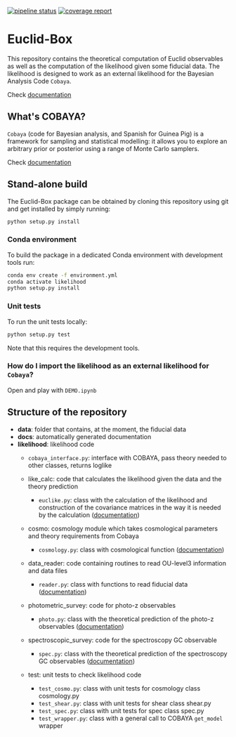 [![pipeline status](https://gitlab.euclid-sgs.uk/pf-ist-likelihood/likelihood-implementation/badges/master/pipeline.svg)](https://gitlab.euclid-sgs.uk/pf-ist-likelihood/likelihood-implementation/commits/master) [![coverage report](https://gitlab.euclid-sgs.uk/pf-ist-likelihood/likelihood-implementation/badges/master/coverage.svg)](https://gitlab.euclid-sgs.uk/pf-ist-likelihood/likelihood-implementation/commits/master)

# Euclid-Box

This repository contains the theoretical computation of Euclid observables as well as the computation of the likelihood given some fiducial data. The likelihood is designed to work as an external likelihood for the Bayesian Analysis Code `Cobaya`.

Check [documentation](http://pf-ist-likelihood.pages.euclid-sgs.uk/likelihood-implementation/index.html)

## What's COBAYA?

`Cobaya` (code for Bayesian analysis, and Spanish for Guinea Pig) is a framework for sampling and statistical modelling: it allows you to explore an arbitrary prior or posterior using a range of Monte Carlo samplers.

Check [documentation](https://cobaya.readthedocs.io/en/latest/index.html)


## Stand-alone build

The Euclid-Box package can be obtained by cloning this repository using git and get  installed by simply running:

```bash
python setup.py install
```

### Conda environment

To build the package in a dedicated Conda environment with development tools run:

```bash
conda env create -f environment.yml
conda activate likelihood
python setup.py install
```

### Unit tests

To run the unit tests locally:

```bash
python setup.py test
```

Note that this requires the development tools.


### How do I import the likelihood as an external likelihood for `Cobaya`?
Open and play with ```DEMO.ipynb```

## Structure of the repository

*  **data**: folder that contains, at the moment, the fiducial data
*  **docs**: automatically generated documentation
*  **likelihood**: likelihood code
     *  ```cobaya_interface.py```: interface with COBAYA, pass theory needed to other classes, returns loglike
     * like_calc: code that calculates the likelihood given the data and the theory prediction
        * ```euclike.py```: class with the calculation of the likelihood and construction of the covariance matrices in the way it is needed by the calculation ([documentation](http://pf-ist-likelihood.pages.euclid-sgs.uk/likelihood-implementation/likelihood.like_calc.euclike.html))
     
     * cosmo: cosmology module which takes cosmological parameters and theory requirements from Cobaya
        *   ```cosmology.py```: class with cosmological function ([documentation](http://pf-ist-likelihood.pages.euclid-sgs.uk/likelihood-implementation/likelihood.cosmo.cosmology.html))
        
    * data_reader: code containing routines to read OU-level3 information and data files
        *  ```reader.py```: class with functions to read fiducial data ([documentation](http://pf-ist-likelihood.pages.euclid-sgs.uk/likelihood-implementation/likelihood.data_reader.reader.html))
    * photometric_survey: code for photo-z observables 
        *  ```photo.py```: class with the theoretical prediction of the photo-z observables ([documentation](http://pf-ist-likelihood.pages.euclid-sgs.uk/likelihood-implementation/likelihood.photometric_survey.photo.html))
    * spectroscopic_survey: code for the spectroscopy GC observable
        * ```spec.py```: class with the theoretical prediction of the spectroscopy GC observables  ([documentation](http://pf-ist-likelihood.pages.euclid-sgs.uk/likelihood-implementation/likelihood.spectroscopic_survey.spec.html))
    * test: unit tests to check likelihood code
        *   ```test_cosmo.py```: class with unit tests for cosmology class cosmology.py
        *   ```test_shear.py```: class with unit tests for shear class shear.py
        *   ```test_spec.py```: class with unit tests for spec class spec.py
        *   ```test_wrapper.py```: class with a general call to COBAYA `get_model` wrapper

